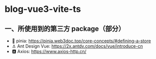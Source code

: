 # blog-vue3-vite-ts



## 一、所使用到的第三方 package（部分）
- 🍍 pinia: https://pinia.web3doc.top/core-concepts/#defining-a-store
- ⚓ Ant Design Vue: https://2x.antdv.com/docs/vue/introduce-cn
- 🅰️ Axios: https://www.axios-http.cn/